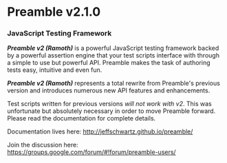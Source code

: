 # Preamble v2.1.0
### JavaScript Testing Framework

**_Preamble v2 (Ramoth)_** is a powerful JavaScript testing framework backed by a powerful assertion engine that your test scripts interface with through a simple to use but powerful API. Preamble makes the task of authoring tests easy, intuitive and even fun.

**_Preamble v2 (Ramoth)_** represents a total rewrite from Preamble's previous version and introduces numerous new API features and enhancements.

Test scripts written for previous versions _will not work with v2_. This was unfortunate but absolutely necessary in order to move Preamble forward. Please read the documentation for complete details.

Documentation lives here: http://jeffschwartz.github.io/preamble/

Join the discussion here: https://groups.google.com/forum/#!forum/preamble-users/
